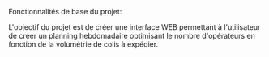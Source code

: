 Fonctionnalités de base du projet:

L'objectif du projet est de créer une interface WEB permettant à l'utilisateur de créer un planning hebdomadaire optimisant le nombre d'opérateurs en fonction de la volumétrie de colis à expédier.
